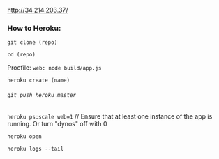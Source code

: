 
http://34.214.203.37/

### How to Heroku:
`git clone (repo)`

`cd (repo)` 

Procfile: `web: node build/app.js` 

`heroku create (name)`

###### `git push heroku master`

`heroku ps:scale web=1` // Ensure that at least one instance of the app is running. Or turn "dynos" off with 0

`heroku open`

`heroku logs --tail`
